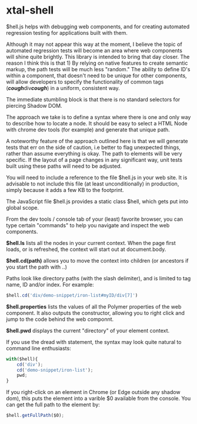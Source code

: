 # xtal-shell

$hell.js helps with debugging web components, and for creating automated regression testing for applications built with them.

Although it may not appear this way at the moment, I believe the topic of automated regression tests will become an area where web components will shine quite brightly.  This library is intended to bring that day closer.  The reason I think this is that 1)  By relying on native features to create semantic markup, the path tests will be much less "random."  The ability to define ID's within a component, that doesn't need to be unique for other components, will allow developers to specify the functionality of common tags (***cough***div***cough***) in a uniform, consistent way.

The immediate stumbling block is that there is no standard selectors for piercing Shadow DOM.  

The approach we take is to define a syntax where there is one and only way to describe how to locate a node.  It should be easy to select a HTML Node with chrome dev tools (for example) and generate that unique path.

A noteworthy feature of the approach outlined here is that we will generate tests that err on the side of caution, i.e better to flag unexpected things, rather than assume everything is okay.   The path to elements will be very specific.  If the layout of a page changes in any significant way, unit tests built using these paths will need to be adjusted.

You will need to include a reference to the file $hell.js in your web site.  It is advisable to not include this file (at least unconditionally) in production, simply because it adds a few KB to the footprint.

The JavaScript file $hell.js provides a static class $hell, which gets put into global scope.

From the dev tools / console tab of your (least) favorite browser, you can type certain "commands" to help you navigate and inspect the web components.

**$hell.ls** lists all the nodes in your current context.  When the page first loads, or is refreshed, the context will start out at document.body.

**$hell.cd(path)** allows you to move the context into children (or ancestors if you start the path with ..)

Paths look like directory paths (with the slash delimiter), and is limited to tag name, ID and/or index.  For example:

```JavaScript
$hell.cd('div/demo-snippet/iron-list#myID/div[7]')
```

**$hell.properties** lists the values of all the Polymer properties of the web component. It also outputs the constructor, allowing you to right click and jump to the code behind the web componnt.

**$hell.pwd** displays the current "directory" of your element context.

If you use the dread with statement, the syntax may look quite natural to command line enthusiasts:

```JavaScript
with($hell){
    cd('div');
    cd('demo-snippet/iron-list');
    pwd;
}
```

If you right-click on an element in Chrome (or Edge outside any shadow dom), this puts the element into a varible $0 available from the console.  You can get the full path to the element by:

```JavaScript
$hell.getFullPath($0);
```
